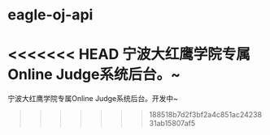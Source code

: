 # eagle-oj-api
<<<<<<< HEAD
宁波大红鹰学院专属Online Judge系统后台。~
=======
宁波大红鹰学院专属Online Judge系统后台。开发中~
>>>>>>> 188518b7d2f3bf2a4c851ac2423831ab15807af5
